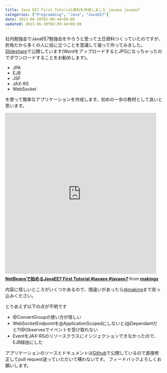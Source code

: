 ```yaml
---
title: Java EE7 First Tutorial資料を作成しました javaee javaee7
categories: ["Programming", "Java", "JavaEE7"]
date: 2013-06-30T02:09:44+09:00
updated: 2013-06-30T02:09:44+09:00
---
```


社内勉強会でJavaEE7勉強会をやろうと思って土日資料つくっていたのですが、折角だから多くの人に役に立つことを意識して凝って作ってみました。[Slideshare][1]で公開しています(WordをアップロードするとJPGになっちゃったのでダウンロードすることをお勧めします)。

 * JPA
 * EJB
 * JSF
 * JAX-RS
 * WebSocket

を使って簡単なアプリケーションを作成します。初めの一歩の教材として良いと思います。

<iframe src="http://www.slideshare.net/slideshow/embed_code/23663888" width="479" height="511" frameborder="0" marginwidth="0" marginheight="0" scrolling="no" style="border:1px solid #CCC;border-width:1px 1px 0;margin-bottom:5px" allowfullscreen webkitallowfullscreen mozallowfullscreen> </iframe> <div style="margin-bottom:5px"> <strong> <a href="http://www.slideshare.net/makingx/netbeansjavaee7-first-tutorial" title="NetBeansで始めるJavaEE7 First Tutorial #javaee #javaee7" target="_blank">NetBeansで始めるJavaEE7 First Tutorial #javaee #javaee7</a> </strong> from <strong><a href="http://www.slideshare.net/makingx" target="_blank">makingx</a></strong> </div>

内容に怪しいところがいくつかあるので、間違いがあったら[@making][2]まで突っ込みください。

とりあえず以下の点が不明です

 * @ConvertGroupの使い方が怪しい
 * WebSocketEndpointを@ApplicationScopedにしないと(@Dependantだと?)@Observesでイベントを受け取れない
 * EventをJAX-RSのリソースクラスにインジェクションできなかったので、EJB経由にした

アプリケーションのソースとドキュメントは[Github][3]で公開しているので直接修正してpull request送っていただいて構わないです。
フィードバックよろしくお願いします。


  [1]: http://www.slideshare.net/makingx/netbeansjavaee7-first-tutorial
  [2]: https://twitter.com/making
  [3]: https://github.com/making/javaee7-first-tutorial
